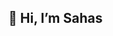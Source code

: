 

## 👋 Hi, I’m Sahas


<!---
Sahas001/Sahas001 is a ✨ special ✨ repository because its `README.md` (this file) appears on your GitHub profile.
You can click the Preview link to take a look at your changes.
--->
